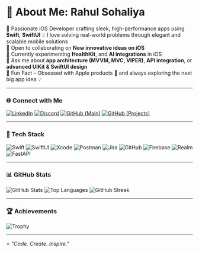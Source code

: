 # 👋 About Me: Rahul Sohaliya

🚀 Passionate iOS Developer crafting sleek, high-performance apps using **Swift**, **SwiftUI**
💡 I love solving real-world problems through elegant and scalable mobile solutions  
🤝 Open to collaborating on **New innovative ideas on iOS**  
📱 Currently experimenting **HealthKit**, and **AI integrations** in iOS  
💬 Ask me about **app architecture (MVVM, MVC, VIPER)**, **API integration**, or **advanced UIKit & SwiftUI design**  
🎯 Fun Fact – Obsessed with Apple products 🍏 and always exploring the next big app idea 💡  

---

### 🌐 Connect with Me

[![LinkedIn](https://img.shields.io/badge/LinkedIn-0A66C2?logo=linkedin&logoColor=white)](https://www.linkedin.com/in/rahul-sohaliya-344862250)
[![Discord](https://img.shields.io/badge/Discord-5865F2?logo=discord&logoColor=white)](https://discord.com/users/1323159147197370439)
[![GitHub (Main)](https://img.shields.io/badge/GitHub-rahulsohaliya120-181717?logo=github&logoColor=white)](https://github.com/rahulsohaliya120)
[![GitHub (Projects)](https://img.shields.io/badge/GitHub-RahulSohaliya1-181717?logo=github&logoColor=white)](https://github.com/RahulSohaliya1)

---

### 🧠 Tech Stack

![Swift](https://img.shields.io/badge/Swift-F54A2A?logo=swift&logoColor=white)
![SwiftUI](https://img.shields.io/badge/SwiftUI-0D96F6?logo=swift&logoColor=white)
![Xcode](https://img.shields.io/badge/Xcode-1575F9?logo=xcode&logoColor=white)
![Postman](https://img.shields.io/badge/Postman-FF6C37?logo=postman&logoColor=white)
![Jira](https://img.shields.io/badge/Jira-0052CC?logo=jira&logoColor=white)
![GitHub](https://img.shields.io/badge/GitHub-181717?logo=github&logoColor=white)
![Firebase](https://img.shields.io/badge/Firebase-FFCA28?logo=firebase&logoColor=black)
![Realm](https://img.shields.io/badge/Realm-39477F?logo=realm&logoColor=white)
![FastAPI](https://img.shields.io/badge/FastAPI-009688?logo=fastapi&logoColor=white)

---

### 📊 GitHub Stats

![GitHub Stats](https://github-readme-stats.vercel.app/api?username=rahulsohaliya120&show_icons=true&theme=tokyonight&hide_border=true)
![Top Languages](https://github-readme-stats.vercel.app/api/top-langs/?username=rahulsohaliya120&layout=compact&theme=tokyonight&hide_border=true)
![GitHub Streak](https://github-readme-streak-stats.herokuapp.com/?user=rahulsohaliya120&theme=tokyonight&hide_border=true)

---

### 🏆 Achievements

![Trophy](https://github-profile-trophy.vercel.app/?username=rahulsohaliya120&theme=darkhub&no-frame=true&no-bg=true&margin-w=5)

---

⭐️ _"Code. Create. Inspire."_  
